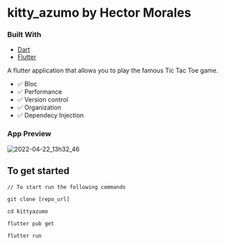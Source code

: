 # kitty_azumo by Hector Morales

### Built With

* [Dart](https://dart.dev)
* [Flutter](https://flutter.dev)

A flutter application that allows you to play the famous Tic Tac Toe game.

- ✅  Bloc
- ✅  Performance
- ✅  Version control
- ✅  Organization
- ✅  Dependecy Injection


### App Preview


![2022-04-22_13h32_46](https://user-images.githubusercontent.com/37377399/164782383-d56e0de2-a78f-4822-b315-5d26c4c41db5.png)



## To get started 
```
// To start run the following commands 

git clone [repo_url]

cd kittyazumo

flutter pub get

flutter run 
```



